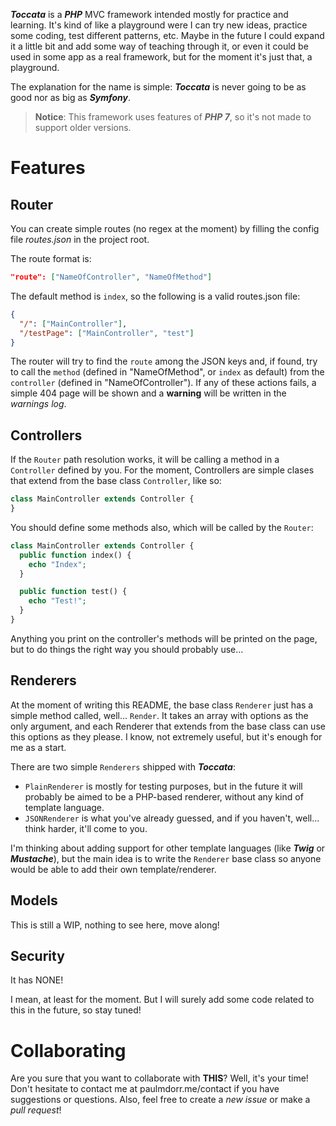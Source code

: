 **_Toccata_** is a **_PHP_** MVC framework intended mostly for practice and learning. It's kind of like a playground were I can try new ideas, practice some coding, test different patterns, etc. Maybe in the future I could expand it a little bit and add some way of teaching through it, or even it could be used in some app as a real framework, but for the moment it's just that, a playground.

The explanation for the name is simple: **_Toccata_** is never going to be as good nor as big as **_Symfony_**.

> **Notice**: This framework uses features of **_PHP 7_**, so it's not made to support older versions.

Features
======

Router
------

You can create simple routes (no regex at the moment) by filling the config file _routes.json_ in the project root.

The route format is:

```JSON
"route": ["NameOfController", "NameOfMethod"]
```

The default method is `index`, so the following is a valid routes.json file:

```JSON
{
  "/": ["MainController"],
  "/testPage": ["MainController", "test"]
}
```

The router will try to find the `route` among the JSON keys and, if found, try to call the `method` (defined in "NameOfMethod", or `index` as default) from the `controller` (defined in "NameOfController"). If any of these actions fails, a simple 404 page will be shown and a **warning** will be written in the _warnings log_.

Controllers
------

If the `Router` path resolution works, it will be calling a method in a `Controller` defined by you. For the moment, Controllers are simple clases that extend from the base class `Controller`, like so:

```PHP
class MainController extends Controller {
}
```

You should define some methods also, which will be called by the `Router`:

```PHP
class MainController extends Controller {
  public function index() {
    echo "Index";
  }

  public function test() {
    echo "Test!";
  }
}
```

Anything you print on the controller's methods will be printed on the page, but to do things the right way you should probably use...

Renderers
-------

At the moment of writing this README, the base class `Renderer` just has a simple method called, well... `Render`. It takes an array with options as the only argument, and each Renderer that extends from the base class can use this options as they please. I know, not extremely useful, but it's enough for me as a start.

There are two simple `Renderers` shipped with **_Toccata_**:
- `PlainRenderer` is mostly for testing purposes, but in the future it will probably be aimed to be a PHP-based renderer, without any kind of template language.
- `JSONRenderer` is what you've already guessed, and if you haven't, well... think harder, it'll come to you.

I'm thinking about adding support for other template languages (like **_Twig_** or **_Mustache_**), but the main idea is to write the `Renderer` base class so anyone would be able to add their own template/renderer.

Models
------

This is still a WIP, nothing to see here, move along!

Security
------

It has NONE!

I mean, at least for the moment. But I will surely add some code related to this in the future, so stay tuned!

Collaborating
======

Are you sure that you want to collaborate with **THIS**? Well, it's your time! Don't hesitate to contact me at paulmdorr.me/contact if you have suggestions or questions. Also, feel free to create a _new issue_ or make a _pull request_!